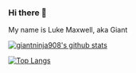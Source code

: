 ### Hi there 👋

My name is Luke Maxwell, aka Giant


[![giantninja908's github stats](https://github-readme-stats.vercel.app/api?username=giantninja908&theme=dark&show_icons=true)](https://github.com/giantninja908)

[![Top Langs](https://github-readme-stats.vercel.app/api/top-langs/?username=giantninja908)](https://github.com/giantninja908)

<!--
**giantninja908/giantninja908** is a ✨ _special_ ✨ repository because its `README.md` (this file) appears on your GitHub profile.

Here are some ideas to get you started:

- 🔭 I’m currently working on ...
- 🌱 I’m currently learning ...
- 👯 I’m looking to collaborate on ...
- 🤔 I’m looking for help with ...
- 💬 Ask me about ...
- 📫 How to reach me: ...
- 😄 Pronouns: ...
- ⚡ Fun fact: ...
-->
